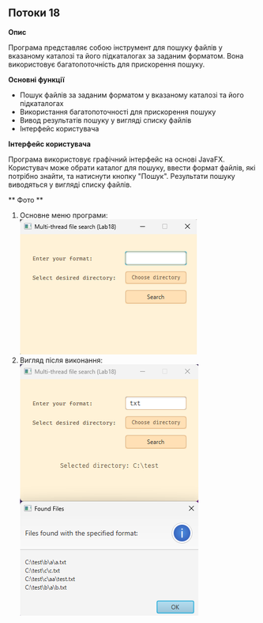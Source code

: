 ## Потоки 18

**Опис**

Програма представляє собою інструмент для пошуку файлів у вказаному каталозі та його підкаталогах за заданим форматом. Вона використовує багатопоточність для прискорення пошуку.

**Основні функції**

* Пошук файлів за заданим форматом у вказаному каталозі та його підкаталогах
* Використання багатопоточності для прискорення пошуку
* Вивод результатів пошуку у вигляді списку файлів
* Інтерфейс користувача

**Інтерфейс користувача**

Програма використовує графічний інтерфейс на основі JavaFX. Користувач може обрати каталог для пошуку, ввести формат файлів, які потрібно знайти, та натиснути кнопку "Пошук". Результати пошуку виводяться у вигляді списку файлів.

** Фото ** 
1. Основне меню програми:
   ![Example 1](img/example1.png)
2. Вигляд після виконання:
   ![Example 2](img/example2.png)
